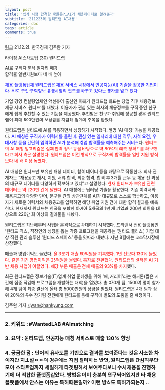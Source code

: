 ```yaml
---
layout: post
title: '입사 시험 합격할 확률은?…AI가 채용데이터로 알려준다'
subtitle: '211223목 원티드랩 AI채용'
categories: doc
tags: article
comments: true
---
```


[링크](https://news.naver.com/main/read.naver?mode=LPOD&mid=sec&oid=015&aid=0004643322)
21.12.21. 한국경제 김주완 기자   

라이징 AI스타트업 (30) 원티드랩   

AI로 구직자 분석·일자리 매칭   
합격률 일반지원보다 네 배 높아   

<span style="color:blue">채용 플랫폼업체 원티드랩은 채용 서비스 시장에서 인공지능(AI) 기술을 활용한 기업이다. AI로 구인·구직정보 유통시장의 판도를 바꾸고 있다는 평가를 받고 있다.</span>   

기업 경영 컨설팅업체인 액센츄어 출신인 이복기 원티드랩 대표는 창업 직후 채용정보 제공 서비스 ‘원티드’를 내놨다. 이용자가 관심 있는 회사의 채용정보를 구직 중인 친구에게 쉽게 추천할 수 있는 기능을 제공했다. 추천받은 친구가 취업에 성공할 경우 원티드랩이 최대 500만원의 보상금을 지급해 업계의 주목을 받았다.   

원티드랩은 원티드에 AI를 적용하면서 성장하기 시작했다. 일명 ‘AI 매칭’ 기능을 제공했다. <span style="color:blue">AI 매칭은 구직자가 이력서를 올린 후 관심 있는 일자리에 대한 직무, 자격 요건, 우대사항 등을 간단히 입력하면 AI가 분석해 취업 합격률을 예측해주는 서비스</span>다. <span style="color:red">원티드의 AI 매칭 알고리즘은 실제 합격 정보 등을 바탕으로 약 80%의 예측 정확도를 확보했다고 회사 측은 설명했다. 원티드랩은 이런 방식으로 구직자의 합격률을 일반 지원 방식보다 네 배 이상 높였다.</span>   

AI 매칭은 원티드만 보유한 매칭 데이터, 합격 데이터 등을 바탕으로 작동한다. 회사 관계자는 “채용공고 개시, 지원, 서류 합격, 최종 합격, 합격 후 3개월 근무 등 채용 전 과정의 대규모 데이터를 다양하게 확보하고 있다”고 설명했다. <span style="color:red">현재 원티드가 보유한 관련 데이터는 약 220만 건에 달한다.</span> AI 매칭에는 딥러닝 기술을 활용한다. 기존 이력서와 채용공고의 다양한 단어, 문구들 간의 상관관계를 AI가 대규모로 스스로 학습하고, 이용자가 새로운 이력서와 채용공고를 입력하면 해당 취업 지원 건에 대한 합격 결과를 예측한다. 현재까지 원티드는 한국을 포함한 아시아 5개국의 1만 개 기업과 200만 회원을 대상으로 220만 회 이상의 결과물을 내놨다.   

원티드랩은 지난해부터 사업을 본격적으로 확대하기 시작했다. 프리랜서 전용 플랫폼인 ‘원티드 긱스’, 직장인의 성장을 돕는 각종 프로그램을 제공하는 ‘원티드 플러스’, 기업 대상 직원 관리 솔루션 ‘원티드 스페이스’ 등을 잇따라 내놨다. 지난 8월에는 코스닥시장에 상장했다.   

매출과 영업이익도 늘었다. <span style="color:red">올 3분기 매출 90억원을 기록했다. 1년 전보다 130% 늘었다. 같은 기간 영업이익은 25억원을 올렸다. 흑자로 전환했다. 원티드랩의 실적은 AI 기반 채용 사업이 이끌었다. 해당 부문 매출은 전체 매출의 93%를 차지</span>했다.   

최근 원티드랩은 정보기술(IT)업계 취업 준비생을 위해 ‘해, 커리어’라는 해커톤(짧은 시간에 집중 작업해 프로그램을 개발하는 대회)을 열었다. 총 370개 팀, 1500여 명이 참가해 4개 팀이 최종 결선에 올라 총 5000만원의 상금을 받았다. 원티드랩은 4개 팀과 상위 20%의 우수 참가팀 전원에게 원티드를 통해 구직에 별도의 도움을 줄 예정이다.   

김주완 기자 kjwan@hankyung.com   

* * *

### 2. 키워드 : \#WantedLAB \#AImatching
### 3. 요약 : 원티드랩, 인공지능 매칭 서비스로 매출 130% 향상
### 4. 궁금한 점 : 단어의 유사도를 기반으로 결과를 보여준다는 것은 사소한 차이지만 자소설ㅇㅇ의 경우에는 직접 필터하는 반면, 원티드랩은 관심직무만 모아 스타트업까지 세밀하게 타겟팅해서 보여주다보니 수시채용을 진행하기에 더 적합한 플랫폼같았다. 방법은 이미 충분히 연구되어있지만 타 채용플랫폼에서 안스는 이유는 특허때문일까? 이런 방식도 특허가되는지 .. 
